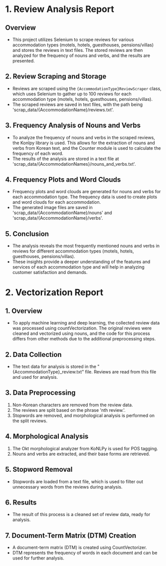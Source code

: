 # 1. Review Analysis Report

## Overview
- This project utilizes Selenium to scrape reviews for various accommodation types (motels, hotels, guesthouses, pensions/villas) and stores the reviews in text files. The stored reviews are then analyzed for the frequency of nouns and verbs, and the results are presented.

## 2. Review Scraping and Storage
- Reviews are scraped using the `{AccommodationType}ReviewScraper` class, which uses Selenium to gather up to 100 reviews for each accommodation type (motels, hotels, guesthouses, pensions/villas).
- The scraped reviews are saved in text files, with the path being 'scrap_data/{AccommodationName}/reviews.txt'.

## 3. Frequency Analysis of Nouns and Verbs
- To analyze the frequency of nouns and verbs in the scraped reviews, the Konlpy library is used. This allows for the extraction of nouns and verbs from Korean text, and the Counter module is used to calculate the frequency of each word.
- The results of the analysis are stored in a text file at 'scrap_data/{AccommodationNames}/nouns_and_verbs.txt'.

## 4. Frequency Plots and Word Clouds
- Frequency plots and word clouds are generated for nouns and verbs for each accommodation type. The frequency data is used to create plots and word clouds for each accommodation.
- The generated image files are saved in 'scrap_data/{AccommodationName}/nouns' and 'scrap_data/{AccommodationName}/verbs'.

## 5. Conclusion
- The analysis reveals the most frequently mentioned nouns and verbs in reviews for different accommodation types (motels, hotels, guesthouses, pensions/villas).
- These insights provide a deeper understanding of the features and services of each accommodation type and will help in analyzing customer satisfaction and demands.

# 2. Vectorization Report

## 1. Overview
- To apply machine learning and deep learning, the collected review data was processed using countVectorization. The original reviews were cleaned and vectorized using nouns, and the code for this process differs from other methods due to the additional preprocessing steps.

## 2. Data Collection
- The text data for analysis is stored in the "{AccommodationType}_review.txt" file. Reviews are read from this file and used for analysis.

## 3. Data Preprocessing
1. Non-Korean characters are removed from the review data.
2. The reviews are split based on the phrase 'nth review.'.
3. Stopwords are removed, and morphological analysis is performed on the split reviews.

## 4. Morphological Analysis
1. The Okt morphological analyzer from KoNLPy is used for POS tagging.
2. Nouns and verbs are extracted, and their base forms are retrieved.

## 5. Stopword Removal
- Stopwords are loaded from a text file, which is used to filter out unnecessary words from the reviews during analysis.

## 6. Results
- The result of this process is a cleaned set of review data, ready for analysis.

## 7. Document-Term Matrix (DTM) Creation
- A document-term matrix (DTM) is created using CountVectorizer.
- DTM represents the frequency of words in each document and can be used for further analysis.
